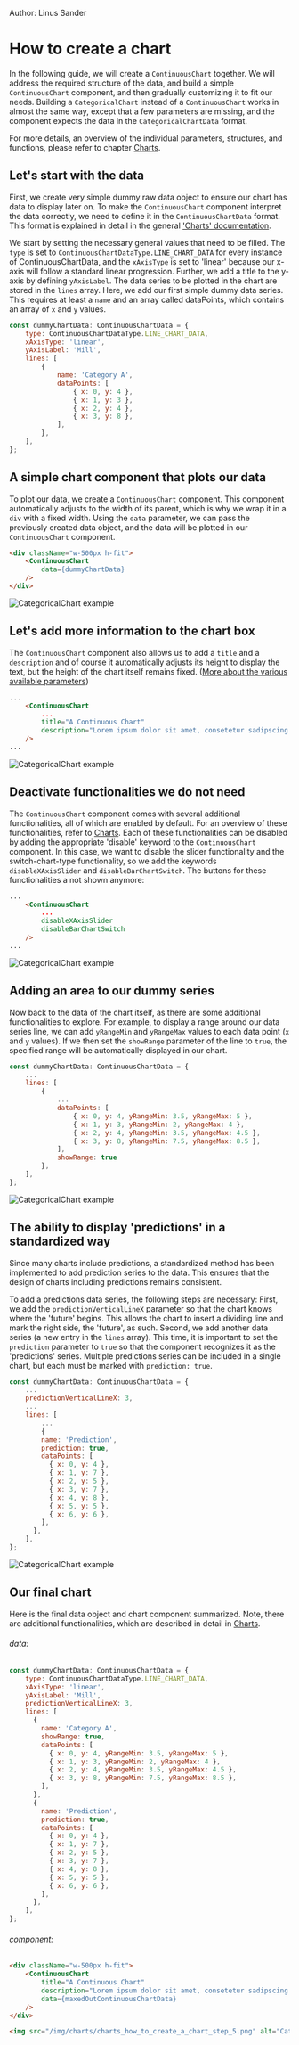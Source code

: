 Author: Linus Sander

# How to create a chart

In the following guide, we will create a `ContinuousChart` together. 
We will address the required structure of the data, and build a simple `ContinuousChart` component, and then gradually customizing it to fit our needs.
Building a `CategoricalChart` instead of a `ContinuousChart` works in almost the same way, 
except that a few parameters are missing, and the component expects the data in the `CategoricalChartData` format.

For more details, an overview of the individual parameters, structures, and functions, please refer to chapter [Charts](/docs/frontend/charts.md).

## Let's start with the data

First, we create very simple dummy raw data object to ensure our chart has data to display later on.
To make the `ContinuousChart` component interpret the data correctly, we need to define it in the `ContinuousChartData` format.
This format is explained in detail in the general ['Charts' documentation](/docs/frontend/charts.md).

We start by setting the necessary general values that need to be filled.
The `type` is set to `ContinuousChartDataType.LINE_CHART_DATA` for every instance of ContinuousChartData, 
and the `xAxisType` is set to 'linear' because our x-axis will follow a standard linear progression.
Further, we add a title to the y-axis by defining `yAxisLabel`.
The data series to be plotted in the chart are stored in the `lines` array. Here, we add our first simple dummy data series. 
This requires at least a `name` and an array called dataPoints, which contains an array of `x` and `y` values.

``` javascript
const dummyChartData: ContinuousChartData = {
    type: ContinuousChartDataType.LINE_CHART_DATA,
    xAxisType: 'linear',
    yAxisLabel: 'Mill',
    lines: [
        {
            name: 'Category A',
            dataPoints: [
                { x: 0, y: 4 },
                { x: 1, y: 3 },
                { x: 2, y: 4 },
                { x: 3, y: 8 },
            ],
        },
    ],
};
```

## A simple chart component that plots our data

To plot our data, we create a `ContinuousChart` component.
This component automatically adjusts to the width of its parent, which is why we wrap it in a `div` with a fixed width.
Using the `data` parameter, we can pass the previously created data object, and the data will be plotted in our `ContinuousChart` component.

``` html
<div className="w-500px h-fit">
    <ContinuousChart
        data={dummyChartData}
    />
</div>
```

<img src="/img/charts/charts_how_to_create_a_chart_step_1.png" alt="CategoricalChart example" />

## Let's add more information to the chart box

The `ContinuousChart` component also allows us to add a `title` and a `description` 
and of course it automatically adjusts its height to display the text, but the height of the chart itself remains fixed.
([More about the various available parameters](/docs/frontend/charts.md))

``` html
...
    <ContinuousChart
        ...
        title="A Continuous Chart"
        description="Lorem ipsum dolor sit amet, consetetur sadipscing elitr, sed diam nonumy eirmod tempor onsetetur sadipscing elitr."
    />
...
```

<img src="/img/charts/charts_how_to_create_a_chart_step_2.png" alt="CategoricalChart example" />

## Deactivate functionalities we do not need

The `ContinuousChart` component comes with several additional functionalities, all of which are enabled by default.
For an overview of these functionalities, refer to [Charts](/docs/frontend/charts.md).
Each of these functionalities can be disabled by adding the appropriate 'disable' keyword to the `ContinuousChart` component.
In this case, we want to disable the slider functionality and the switch-chart-type functionality, so we add the keywords `disableXAxisSlider` and `disableBarChartSwitch`.
The buttons for these functionalities a not shown anymore:

``` html
...
    <ContinuousChart
        ...
        disableXAxisSlider
        disableBarChartSwitch
    />
...
```

<img src="/img/charts/charts_how_to_create_a_chart_step_3.png" alt="CategoricalChart example" />

## Adding an area to our dummy series

Now back to the data of the chart itself, as there are some additional functionalities to explore.
For example, to display a range around our data series line, we can add `yRangeMin` and `yRangeMax` values to each data point (`x` and `y` values).
If we then set the `showRange` parameter of the line to `true`, the specified range will be automatically displayed in our chart.

``` javascript
const dummyChartData: ContinuousChartData = {
    ...
    lines: [
        {
            ...
            dataPoints: [
                { x: 0, y: 4, yRangeMin: 3.5, yRangeMax: 5 },
                { x: 1, y: 3, yRangeMin: 2, yRangeMax: 4 },
                { x: 2, y: 4, yRangeMin: 3.5, yRangeMax: 4.5 },
                { x: 3, y: 8, yRangeMin: 7.5, yRangeMax: 8.5 },
            ],
            showRange: true
        },
    ],
};
```

<img src="/img/charts/charts_how_to_create_a_chart_step_4.png" alt="CategoricalChart example" />

## The ability to display 'predictions' in a standardized way

Since many charts include predictions, a standardized method has been implemented to add prediction series to the data.
This ensures that the design of charts including predictions remains consistent.

To add a predictions data series, the following steps are necessary:
First, we add the `predictionVerticalLineX` parameter so that the chart knows where the 'future' begins.
This allows the chart to insert a dividing line and mark the right side, the 'future', as such.
Second, we add another data series (a new entry in the `lines` array). 
This time, it is important to set the `prediction` parameter to `true` so that the component recognizes it as the 'predictions' series.
Multiple predictions series can be included in a single chart, but each must be marked with `prediction: true`.

``` javascript
const dummyChartData: ContinuousChartData = {
    ...
    predictionVerticalLineX: 3,
    ...
    lines: [
        ...
        {
        name: 'Prediction',
        prediction: true,
        dataPoints: [
          { x: 0, y: 4 },
          { x: 1, y: 7 },
          { x: 2, y: 5 },
          { x: 3, y: 7 },
          { x: 4, y: 8 },
          { x: 5, y: 5 },
          { x: 6, y: 6 },
        ],
      },
    ],
};
```

<img src="/img/charts/charts_how_to_create_a_chart_step_5.png" alt="CategoricalChart example" />

## Our final chart

Here is the final data object and chart component summarized.
Note, there are additional functionalities, which are described in detail in [Charts](/docs/frontend/charts.md).

###### data:

``` javascript
const dummyChartData: ContinuousChartData = {
    type: ContinuousChartDataType.LINE_CHART_DATA,
    xAxisType: 'linear',
    yAxisLabel: 'Mill',
    predictionVerticalLineX: 3,
    lines: [
      {
        name: 'Category A',
        showRange: true,
        dataPoints: [
          { x: 0, y: 4, yRangeMin: 3.5, yRangeMax: 5 },
          { x: 1, y: 3, yRangeMin: 2, yRangeMax: 4 },
          { x: 2, y: 4, yRangeMin: 3.5, yRangeMax: 4.5 },
          { x: 3, y: 8, yRangeMin: 7.5, yRangeMax: 8.5 },
        ],
      },
      {
        name: 'Prediction',
        prediction: true,
        dataPoints: [
          { x: 0, y: 4 },
          { x: 1, y: 7 },
          { x: 2, y: 5 },
          { x: 3, y: 7 },
          { x: 4, y: 8 },
          { x: 5, y: 5 },
          { x: 6, y: 6 },
        ],
      },
    ],
};
```

###### component:

``` html
<div className="w-500px h-fit">
    <ContinuousChart
        title="A Continuous Chart"
        description="Lorem ipsum dolor sit amet, consetetur sadipscing elitr, sed diam nonumy eirmod tempor onsetetur sadipscing elitr."
        data={maxedOutContinuousChartData}
    />
</div>

<img src="/img/charts/charts_how_to_create_a_chart_step_5.png" alt="CategoricalChart example" />
